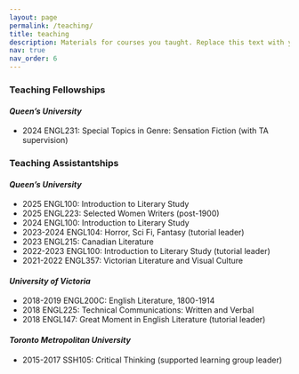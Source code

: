 ```yaml
---
layout: page
permalink: /teaching/
title: teaching
description: Materials for courses you taught. Replace this text with your description.
nav: true
nav_order: 6
---
```


<h3><b>Teaching Fellowships</b></h3>
<h4><i>Queen’s University</i></h4>
<ul>
  <li>2024  ENGL231: Special Topics in Genre: Sensation Fiction (with TA supervision)</li>
</ul>

<h3><b>Teaching Assistantships</b></h3>
<h4><i>Queen’s University</i></h4>
<ul>
  <li>2025  ENGL100: Introduction to Literary Study</li>
  <li>2025	ENGL223: Selected Women Writers (post-1900)</li>
  <li>2024	ENGL100: Introduction to Literary Study</li>
  <li>2023-2024	ENGL104: Horror, Sci Fi, Fantasy (tutorial leader)</li>
  <li>2023	ENGL215: Canadian Literature</li>
  <li>2022-2023	ENGL100: Introduction to Literary Study (tutorial leader)</li>
  <li>2021-2022	ENGL357: Victorian Literature and Visual Culture</li>
</ul>
<h4><i>University of Victoria</i></h4>
<ul>
  <li>2018-2019	ENGL200C: English Literature, 1800-1914</li>
  <li>2018	ENGL225: Technical Communications: Written and Verbal</li>
  <li>2018	ENGL147: Great Moment in English Literature (tutorial leader)</li>
</ul>
<h4><i>Toronto Metropolitan University</i></h4>
<ul>
  <li>2015-2017	SSH105: Critical Thinking (supported learning group leader)</li>
</ul>
